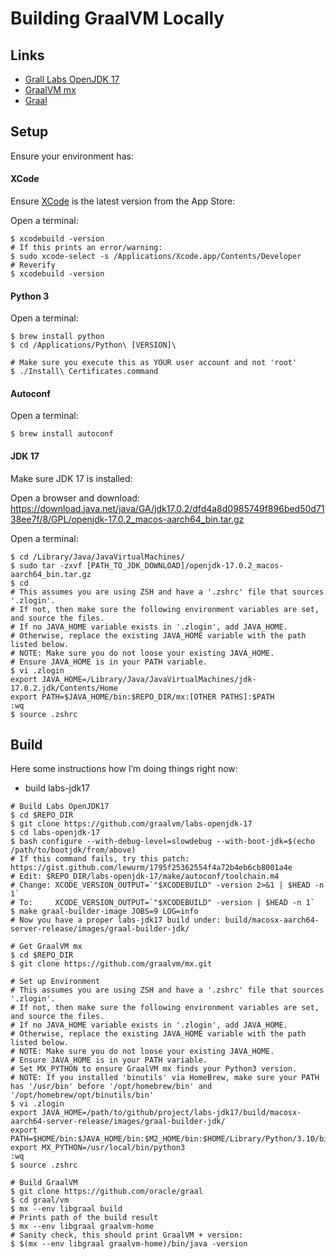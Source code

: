 # Building GraalVM Locally

## Links

* [Grall Labs OpenJDK 17](https://github.com/graalvm/labs-openjdk-17)
* [GraalVM mx](https://github.com/graalvm/mx)
* [Graal](https://github.com/oracle/graal/)

## Setup

Ensure your environment has:

#### XCode

Ensure [XCode](https://apps.apple.com/us/app/xcode/id497799835?mt=12) is the latest version from the App Store:

Open a terminal:
```
$ xcodebuild -version
# If this prints an error/warning:
$ sudo xcode-select -s /Applications/Xcode.app/Contents/Developer
# Reverify
$ xcodebuild -version
```

#### Python 3

Open a terminal:

```
$ brew install python
$ cd /Applications/Python\ [VERSION]\

# Make sure you execute this as YOUR user account and not 'root'
$ ./Install\ Certificates.command
```

#### Autoconf

Open a terminal:
```
$ brew install autoconf
```

#### JDK 17

Make sure JDK 17 is installed:

Open a browser and download:
https://download.java.net/java/GA/jdk17.0.2/dfd4a8d0985749f896bed50d7138ee7f/8/GPL/openjdk-17.0.2_macos-aarch64_bin.tar.gz

Open a terminal:
```
$ cd /Library/Java/JavaVirtualMachines/
$ sudo tar -zxvf [PATH_TO_JDK_DOWNLOAD]/openjdk-17.0.2_macos-aarch64_bin.tar.gz
$ cd
# This assumes you are using ZSH and have a '.zshrc' file that sources '.zlogin'.
# If not, then make sure the following environment variables are set, and source the files.
# If no JAVA_HOME variable exists in '.zlogin', add JAVA_HOME.
# Otherwise, replace the existing JAVA_HOME variable with the path listed below.
# NOTE: Make sure you do not loose your existing JAVA_HOME.
# Ensure JAVA_HOME is in your PATH variable.
$ vi .zlogin
export JAVA_HOME=/Library/Java/JavaVirtualMachines/jdk-17.0.2.jdk/Contents/Home
export PATH=$JAVA_HOME/bin:$REPO_DIR/mx:[OTHER PATHS]:$PATH
:wq
$ source .zshrc
```

## Build

Here some instructions how I’m doing things right now:
* build labs-jdk17
```
# Build Labs OpenJDK17
$ cd $REPO_DIR
$ git clone https://github.com/graalvm/labs-openjdk-17
$ cd labs-openjdk-17
$ bash configure --with-debug-level=slowdebug --with-boot-jdk=$(echo /path/to/bootjdk/from/above)
# If this command fails, try this patch: https://gist.github.com/lewurm/1795f25362554f4a72b4eb6cb8001a4e
# Edit: $REPO_DIR/labs-openjdk-17/make/autoconf/toolchain.m4 
# Change: XCODE_VERSION_OUTPUT=`"$XCODEBUILD" -version 2>&1 | $HEAD -n 1`
# To:     XCODE_VERSION_OUTPUT=`"$XCODEBUILD" -version | $HEAD -n 1`
$ make graal-builder-image JOBS=9 LOG=info
# Now you have a proper labs-jdk17 build under: build/macosx-aarch64-server-release/images/graal-builder-jdk/

# Get GraalVM mx
$ cd $REPO_DIR
$ git clone https://github.com/graalvm/mx.git

# Set up Environment
# This assumes you are using ZSH and have a '.zshrc' file that sources '.zlogin'.
# If not, then make sure the following environment variables are set, and source the files.
# If no JAVA_HOME variable exists in '.zlogin', add JAVA_HOME.
# Otherwise, replace the existing JAVA_HOME variable with the path listed below.
# NOTE: Make sure you do not loose your existing JAVA_HOME.
# Ensure JAVA_HOME is in your PATH variable.
# Set MX_PYTHON to ensure GraalVM mx finds your Python3 version.
# NOTE: If you installed 'binutils' via HomeBrew, make sure your PATH has '/usr/bin' before '/opt/homebrew/bin' and '/opt/homebrew/opt/binutils/bin'
$ vi .zlogin
export JAVA_HOME=/path/to/github/project/labs-jdk17/build/macosx-aarch64-server-release/images/graal-builder-jdk/
export PATH=$HOME/bin:$JAVA_HOME/bin:$M2_HOME/bin:$HOME/Library/Python/3.10/bin:$REPO_DIR/mx:/usr/bin:/opt/homebrew/bin:$PATH:/opt/homebrew/opt/binutils/bin
export MX_PYTHON=/usr/local/bin/python3
:wq
$ source .zshrc

# Build GraalVM
$ git clone https://github.com/oracle/graal
$ cd graal/vm
$ mx --env libgraal build
# Prints path of the build result
$ mx --env libgraal graalvm-home
# Sanity check, this should print GraalVM + version: 
$ $(mx --env libgraal graalvm-home)/bin/java -version
```
